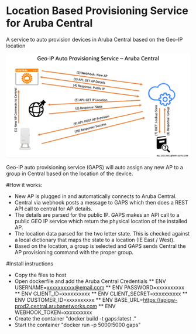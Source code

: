 # Location Based Provisioning Service for Aruba Central
A service to auto provision devices in Aruba Central based on the Geo-IP location

![GAPS](https://github.com/WifiGuyWill/Geo-Auto-Provsioning-Service/blob/GAPS-Container/img/GAPS.jpg?raw=true "GAPS")

Geo-IP auto provisioning service (GAPS) will auto assign any new AP to a group in Central based on the location of the device.

#How it works:

* New AP is plugged in and automatically connects to Aruba Central. 
* Central via webhook posts a message to GAPS which then does a REST API call to central for AP details. 
* The details are parsed for the public IP. GAPS makes an API call to a public GEO IP service which return the physical location of the installed AP. 
* The location data parsed for the two letter state. This is checked against a local dictionary that maps the state to a location (IE East / West). 
* Based on the location, a group is selected and GAPS sends Central the AP provisioning command with the proper group.

#Install instructions
* Copy the files to host
* Open dockerfile and add the Aruba Central Credentials
** ENV USERNAME=xxxxxxxxxx@email.com
** ENV PASSWORD=xxxxxxxxxx
** ENV CLIENT_ID=xxxxxxxxxx
** ENV CLIENT_SECRET=xxxxxxxxxx
** ENV CUSTOMER_ID=xxxxxxxxxx
** ENV BASE_URL=https://apigw-prod2.central.arubanetworks.com
** ENV WEBHOOK_TOKEN=xxxxxxxxxx   
* Create the container "docker build -t gaps:latest ."
* Start the container "docker run -p 5000:5000 gaps"
